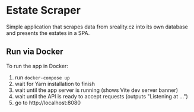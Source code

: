 # Estate Scraper

Simple application that scrapes data from sreality.cz into its own database and presents the estates in a SPA.

## Run via Docker

To run the app in Docker:

1. run `docker-compose up`
2. wait for Yarn installation to finish
3. wait until the app server is running (shows Vite dev server banner)
4. wait until the API is ready to accept requests (outputs "Listening at ...")
5. go to http://localhost:8080
